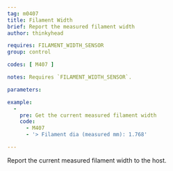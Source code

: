 ```yaml
---
tag: m0407
title: Filament Width
brief: Report the measured filament width
author: thinkyhead

requires: FILAMENT_WIDTH_SENSOR
group: control

codes: [ M407 ]

notes: Requires `FILAMENT_WIDTH_SENSOR`.

parameters:

example:
  -
    pre: Get the current measured filament width
    code:
      - M407
      - '> Filament dia (measured mm): 1.768'

---
```


Report the current measured filament width to the host.
